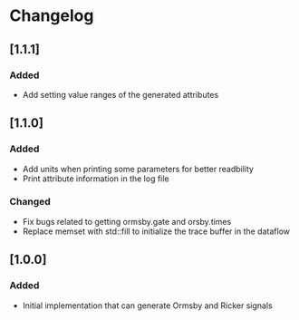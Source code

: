 # Changelog

## [1.1.1]

### Added

- Add setting value ranges of the generated attributes

## [1.1.0]

### Added

- Add units when printing some parameters for better readbility
- Print attribute information in the log file

### Changed

- Fix bugs related to getting ormsby.gate and orsby.times
- Replace memset with std::fill to initialize the trace buffer in the dataflow

## [1.0.0]

### Added

- Initial implementation that can generate Ormsby and Ricker signals


